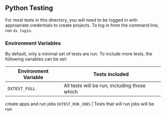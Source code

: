 ## Python Testing

For most tests in this directory, you will need to be logged in with
appropriate credentials to create projects.  To log in from the
command line, run `dx login`.

### Environment Variables

By default, only a minimal set of tests are run.  To include more
tests, the following variables can be set:

Environment Variable | Tests included
---------------------|---------------
`DXTEST_FULL`        | All tests will be run, including those which
create apps and run jobs
`DXTEST_RUN_JOBS`    | Tests that will run jobs will be run
